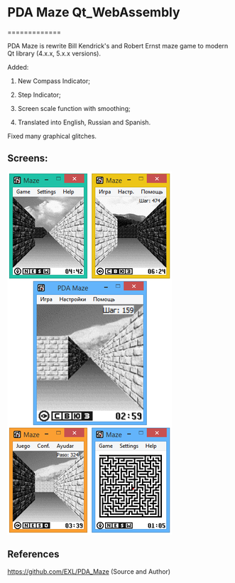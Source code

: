 # PDA Maze Qt_WebAssembly
=============

PDA Maze is rewrite Bill Kendrick's and Robert Ernst maze game to modern Qt library (4.x.x, 5.x.x versions).

Added:

1. New Compass Indicator;

2. Step Indicator;

3. Screen scale function with smoothing;

4. Translated into English, Russian and Spanish.

Fixed many graphical glitches.

## Screens:

![Windows 8.1](screens/PDA_Maze_Windows_8_1.png)

## References
https://github.com/EXL/PDA_Maze (Source and Author)
